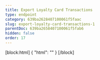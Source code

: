 ```yaml
---
title: Export Loyalty Card Transactions
type: endpoint
category: 639ba2628407100061f5faac
slug: export-loyalty-card-transactions-1
parentDoc: 639ba2658407100061f5fab6
hidden: false
order: 17
---
```

[block:html]
{
  "html": "<style>\n[title=\"Toggle library\"] { \n  display: none; }\n.LanguagePicker-divider { \n  display: none; }\n.APISectionHeader3LN_-QIR0m7x {\n  display: none; }\n.LanguagePicker-languages1qVVo_v6AlP9 {\n  display: none; }\n</style>"
}
[/block]